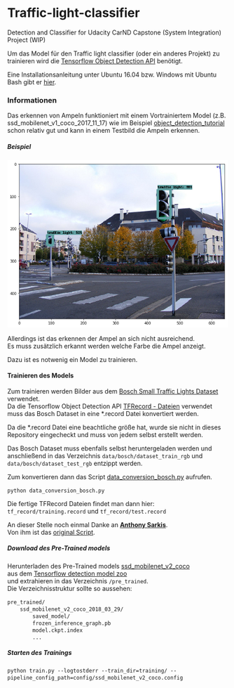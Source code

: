 # Traffic-light-classifier
Detection and Classifier for Udacity CarND Capstone (System Integration) Project (WIP)

Um das Model für den Traffic light classifier (oder ein anderes Projekt) zu trainieren
wird die [Tensorflow Object Detection API](https://github.com/tensorflow/models/tree/master/research/object_detection)
benötigt.

Eine Installationsanleitung unter Ubuntu 16.04 bzw. Windows mit Ubuntu Bash gibt er [hier](Installation_Tensorflow.md).

### Informationen
Das erkennen von Ampeln funktioniert mit einem Vortrainiertem Model (z.B. ssd_mobilenet_v1_coco_2017_11_17)
wie im Beispiel [object_detection_tutorial](https://github.com/tensorflow/models/blob/master/research/object_detection/object_detection_tutorial.ipynb)
schon relativ gut und kann in einem Testbild die Ampeln erkennen.


##### Beispiel
![SSD_Mobilenet_v1](sample_images/ssd_mobilenet_v1_coco_traffic.png)

Allerdings ist das erkennen der Ampel an sich nicht ausreichend.  
Es muss zusätzlich erkannt werden welche Farbe die Ampel anzeigt.

Dazu ist es notwenig ein Model zu trainieren.

#### Trainieren des Models
Zum trainieren werden Bilder aus dem [Bosch Small Traffic Lights Dataset](https://hci.iwr.uni-heidelberg.de/node/6132) verwendet.  
Da die Tensorflow Object Detection API [TFRecord - Dateien](https://www.tensorflow.org/programmers_guide/datasets#consuming_tfrecord_data)
verwendet muss das Bosch Dataset in eine *.record Datei konvertiert werden.  

Da die *.record Datei eine beachtliche größe hat, wurde sie nicht in dieses Repository
eingecheckt und muss von jedem selbst erstellt werden.

Das Bosch Dataset muss ebenfalls selbst heruntergeladen werden und anschließend in das
Verzeichnis ```data/bosch/dataset_train_rgb``` und ```data/bosch/dataset_test_rgb``` entzippt werden.

Zum konvertieren dann das Script [data_conversion_bosch.py](./data_conversion_bosch.py) aufrufen.
```
python data_conversion_bosch.py
```
Die fertige TFRecord Dateien findet man dann hier:  
```tf_record/training.record``` und ```tf_record/test.record```
  
An dieser Stelle noch einmal Danke an [**Anthony Sarkis**](https://medium.com/@anthony_sarkis).  
Von ihm ist das [original Script](https://github.com/swirlingsand/deeper-traffic-lights/blob/master/data_conversion_bosch.py).

##### Download des Pre-Trained models
Herunterladen des Pre-Trained models [ssd_mobilenet_v2_coco](http://download.tensorflow.org/models/object_detection/ssd_mobilenet_v2_coco_2018_03_29.tar.gz)  
aus dem [Tensorflow detection model zoo](https://github.com/tensorflow/models/blob/master/research/object_detection/g3doc/detection_model_zoo.md)  
und extrahieren in das Verzeichnis ```/pre_trained```.  
Die Verzeichnisstruktur sollte so aussehen:
```
pre_trained/
    ssd_mobilenet_v2_coco_2018_03_29/
        saved_model/
        frozen_inference_graph.pb
        model.ckpt.index
        ...
```  
 
##### Starten des Trainings
```
python train.py --logtostderr --train_dir=training/ --pipeline_config_path=config/ssd_mobilenet_v2_coco.config
```
 



